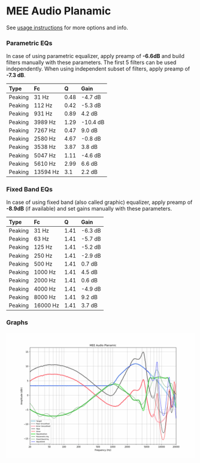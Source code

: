 # MEE Audio Planamic
See [usage instructions](https://github.com/jaakkopasanen/AutoEq#usage) for more options and info.

### Parametric EQs
In case of using parametric equalizer, apply preamp of **-6.6dB** and build filters manually
with these parameters. The first 5 filters can be used independently.
When using independent subset of filters, apply preamp of **-7.3 dB**.

| Type    | Fc       |    Q | Gain     |
|:--------|:---------|:-----|:---------|
| Peaking | 31 Hz    | 0.48 | -4.7 dB  |
| Peaking | 112 Hz   | 0.42 | -5.3 dB  |
| Peaking | 931 Hz   | 0.89 | 4.2 dB   |
| Peaking | 3989 Hz  | 1.29 | -10.4 dB |
| Peaking | 7267 Hz  | 0.47 | 9.0 dB   |
| Peaking | 2580 Hz  | 4.67 | -0.8 dB  |
| Peaking | 3538 Hz  | 3.87 | 3.8 dB   |
| Peaking | 5047 Hz  | 1.11 | -4.6 dB  |
| Peaking | 5610 Hz  | 2.99 | 6.6 dB   |
| Peaking | 13594 Hz | 3.1  | 2.2 dB   |

### Fixed Band EQs
In case of using fixed band (also called graphic) equalizer, apply preamp of **-8.9dB**
(if available) and set gains manually with these parameters.

| Type    | Fc       |    Q | Gain    |
|:--------|:---------|:-----|:--------|
| Peaking | 31 Hz    | 1.41 | -6.3 dB |
| Peaking | 63 Hz    | 1.41 | -5.7 dB |
| Peaking | 125 Hz   | 1.41 | -5.2 dB |
| Peaking | 250 Hz   | 1.41 | -2.9 dB |
| Peaking | 500 Hz   | 1.41 | 0.7 dB  |
| Peaking | 1000 Hz  | 1.41 | 4.5 dB  |
| Peaking | 2000 Hz  | 1.41 | 0.6 dB  |
| Peaking | 4000 Hz  | 1.41 | -4.9 dB |
| Peaking | 8000 Hz  | 1.41 | 9.2 dB  |
| Peaking | 16000 Hz | 1.41 | 3.7 dB  |

### Graphs
![](./MEE%20Audio%20Planamic.png)